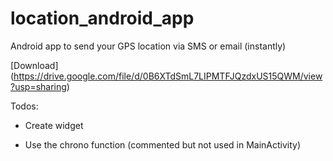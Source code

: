 # location_android_app

Android app to send your GPS location via SMS or email (instantly)

[Download] (https://drive.google.com/file/d/0B6XTdSmL7LIPMTFJQzdxUS15QWM/view?usp=sharing)


Todos:

- Create widget

- Use the chrono function (commented but not used in MainActivity)
